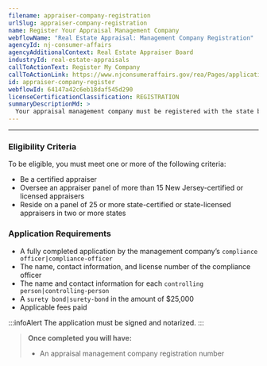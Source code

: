 ```yaml
---
filename: appraiser-company-registration
urlSlug: appraiser-company-registration
name: Register Your Appraisal Management Company
webflowName: "Real Estate Appraisal: Management Company Registration"
agencyId: nj-consumer-affairs
agencyAdditionalContext: Real Estate Appraiser Board
industryId: real-estate-appraisals
callToActionText: Register My Company
callToActionLink: https://www.njconsumeraffairs.gov/rea/Pages/applications.aspx
id: appraiser-company-register
webflowId: 64147a42c6eb18daf545d290
licenseCertificationClassification: REGISTRATION
summaryDescriptionMd: >
  Your appraisal management company must be registered with the state before offering professional services.
---
```


---

### Eligibility Criteria

To be eligible, you must meet one or more of the following criteria:

- Be a certified appraiser
- Oversee an appraiser panel of more than 15 New Jersey-certified or licensed appraisers
- Reside on a panel of 25 or more state-certified or state-licensed appraisers in two or more states

### Application Requirements

- A fully completed application by the management company’s `compliance officer|compliance-officer`
- The name, contact information, and license number of the compliance officer
- The name and contact information for each `controlling person|controlling-person`
- A `surety bond|surety-bond` in the amount of $25,000
- Applicable fees paid

:::infoAlert
The application must be signed and notarized.
:::

> **Once completed you will have:**
>
> - An appraisal management company registration number
